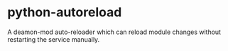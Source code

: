 python-autoreload
=================

A deamon-mod auto-reloader which can reload module changes without restarting the service manually.
